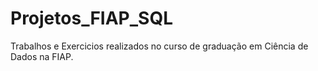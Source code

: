 # Projetos_FIAP_SQL


Trabalhos e Exercicios realizados no curso de graduação em Ciência de Dados na FIAP.
